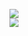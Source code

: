 [![](https://img.shields.io/badge/Made%20With-Github%20Spray-lightgrey.svg?style=for-the-badge&logo=github)](https://github.com/Annihil/github-spray#18274)  
[![](https://i.imgur.com/2DrTn0Z.gif)](https://github.com/Annihil/github-spray)